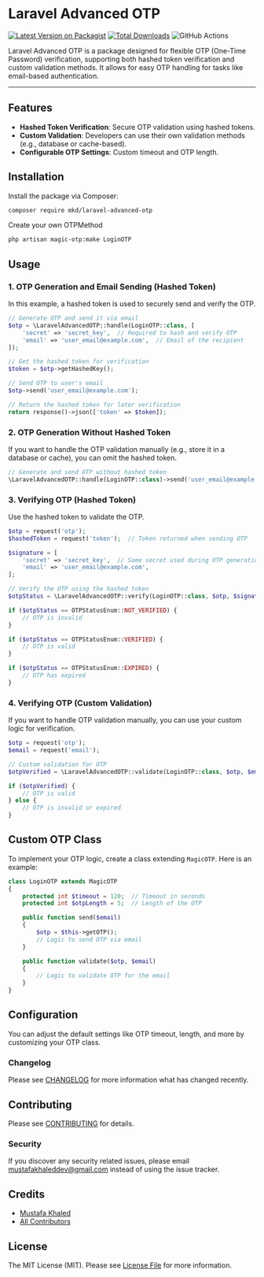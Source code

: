 # Laravel Advanced OTP

[![Latest Version on Packagist](https://img.shields.io/packagist/v/mkd/laravel-advanced-otp.svg?style=flat-square)](https://packagist.org/packages/mkdev/laravel-advanced-otp)
[![Total Downloads](https://img.shields.io/packagist/dt/mkd/laravel-advanced-otp.svg?style=flat-square)](https://packagist.org/packages/mkdev/laravel-advanced-otp)
![GitHub Actions](https://github.com/mustafakhaleddev/LaravelAdvancedOTP/actions/workflows/main.yml/badge.svg)

Laravel Advanced OTP is a package designed for flexible OTP (One-Time Password) verification, supporting both hashed token verification and custom validation methods. It allows for easy OTP handling for tasks like email-based authentication.

---

## Features
- **Hashed Token Verification**: Secure OTP validation using hashed tokens.
- **Custom Validation**: Developers can use their own validation methods (e.g., database or cache-based).
- **Configurable OTP Settings**: Custom timeout and OTP length.

## Installation

Install the package via Composer:

```bash
composer require mkd/laravel-advanced-otp
```


Create your own OTPMethod

```bash
php artisan magic-otp:make LoginOTP
```

## Usage

### 1. OTP Generation and Email Sending (Hashed Token)

In this example, a hashed token is used to securely send and verify the OTP.

```php
// Generate OTP and send it via email
$otp = \LaravelAdvancedOTP::handle(LoginOTP::class, [
    'secret' => 'secret_key',  // Required to hash and verify OTP
    'email' => 'user_email@example.com',  // Email of the recipient
]);

// Get the hashed token for verification
$token = $otp->getHashedKey();

// Send OTP to user's email
$otp->send('user_email@example.com');

// Return the hashed token for later verification
return response()->json(['token' => $token]);
```

### 2. OTP Generation Without Hashed Token

If you want to handle the OTP validation manually (e.g., store it in a database or cache), you can omit the hashed token.

```php
// Generate and send OTP without hashed token
\LaravelAdvancedOTP::handle(LoginOTP::class)->send('user_email@example.com');
```

### 3. Verifying OTP (Hashed Token)

Use the hashed token to validate the OTP.

```php
$otp = request('otp');
$hashedToken = request('token');  // Token returned when sending OTP

$signature = [
    'secret' => 'secret_key',  // Same secret used during OTP generation
    'email' => 'user_email@example.com',
];

// Verify the OTP using the hashed token
$otpStatus = \LaravelAdvancedOTP::verify(LoginOTP::class, $otp, $signature, $hashedToken);

if ($otpStatus == OTPStatusEnum::NOT_VERIFIED) {
    // OTP is invalid
}

if ($otpStatus == OTPStatusEnum::VERIFIED) {
    // OTP is valid
}

if ($otpStatus == OTPStatusEnum::EXPIRED) {
    // OTP has expired
}
```

### 4. Verifying OTP (Custom Validation)

If you want to handle OTP validation manually, you can use your custom logic for verification.

```php
$otp = request('otp');
$email = request('email');

// Custom validation for OTP
$otpVerified = \LaravelAdvancedOTP::validate(LoginOTP::class, $otp, $email);

if ($otpVerified) {
    // OTP is valid
} else {
    // OTP is invalid or expired
}
```

## Custom OTP Class

To implement your OTP logic, create a class extending `MagicOTP`. Here is an example:

```php
class LoginOTP extends MagicOTP
{
    protected int $timeout = 120;  // Timeout in seconds
    protected int $otpLength = 5;  // Length of the OTP

    public function send($email)
    {
        $otp = $this->getOTP();
        // Logic to send OTP via email
    }

    public function validate($otp, $email)
    {
        // Logic to validate OTP for the email
    }
}
```

## Configuration

You can adjust the default settings like OTP timeout, length, and more by customizing your OTP class.

### Changelog

Please see [CHANGELOG](CHANGELOG.md) for more information what has changed recently.

## Contributing

Please see [CONTRIBUTING](CONTRIBUTING.md) for details.

### Security

If you discover any security related issues, please email mustafakhaleddev@gmail.com instead of using the issue tracker.

## Credits

-   [Mustafa Khaled](https://github.com/mkdev)
-   [All Contributors](../../contributors)

## License

The MIT License (MIT). Please see [License File](LICENSE.md) for more information.


